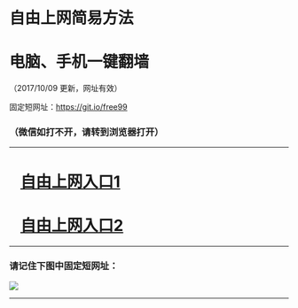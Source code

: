 ﻿# 自由上网简易方法

# 电脑、手机一键翻墙

（2017/10/09 更新，网址有效）

固定短网址：https://git.io/free99

### （微信如打不开，请转到浏览器打开）


***





# &nbsp;&nbsp; <a href="http://ft2666531184.fwq-tz-1001.info/fwqtz01.html?t=10090011227 " target="_blank">自由上网入口1</a>
# &nbsp;&nbsp; <a href="http://ft177597762.fwq-tz-1002.info/fwqtz02.html?t=100900112444 " target="_blank">自由上网入口2</a>
***

### 请记住下图中固定短网址：

<img src="https://s3-us-west-2.amazonaws.com/fwq-1001/yjfq-20170905okok.png" /> 


***


